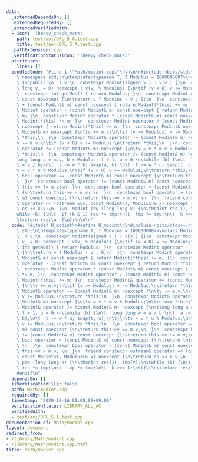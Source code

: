 ```yaml
---
data:
  _extendedDependsOn: []
  _extendedRequiredBy: []
  _extendedVerifiedWith:
  - icon: ':heavy_check_mark:'
    path: test/aoj/DPL_5_A.test.cpp
    title: test/aoj/DPL_5_A.test.cpp
  _pathExtension: cpp
  _verificationStatusIcon: ':heavy_check_mark:'
  attributes:
    links: []
  bundledCode: "#line 1 \"Math/modint.cpp\"\n\n\n\n#include <bits/stdc++.h>\n\nusing\
    \ namespace std;\n\ntemplate<typename T, T Modulus = 1000000007>\nclass Modint\
    \ {\npublic:\n  T v;\n  constexpr Modint(signed v_) : v(v_) {}\n  constexpr Modint(long\
    \ long v_ = 0) noexcept : v(v_ % Modulus) {\n\tif (v < 0) v += Modulus;\n  }\n\
    \  constexpr int getMod() { return Modulus; }\n  constexpr Modint operator - ()\
    \ const noexcept {\n\treturn v ? Modulus - v : 0;\n  }\n  constexpr Modint operator\
    \ + (const Modint& m) const noexcept { return Modint(*this) += m; }\n  constexpr\
    \ Modint operator - (const Modint& m) const noexcept { return Modint(*this) -=\
    \ m; }\n  constexpr Modint operator * (const Modint& m) const noexcept { return\
    \ Modint(*this) *= m; }\n  constexpr Modint operator / (const Modint& m) const\
    \ noexcept { return Modint(*this) /= m; }\n  constexpr Modint& operator += (const\
    \ Modint& m) noexcept {\n\tv += m.v;\n\tif (v >= Modulus) v -= Modulus;\n\treturn\
    \ *this;\n  }\n  constexpr Modint& operator -= (const Modint& m) noexcept {\n\t\
    v -= m.v;\n\tif (v < 0) v += Modulus;\n\treturn *this;\n  }\n  constexpr Modint&\
    \ operator *= (const Modint& m) noexcept {\n\tv = v * m.v % Modulus;\n\treturn\
    \ *this;\n  }\n  constexpr Modint& operator /= (const Modint& m) noexcept {\n\t\
    long long a = m.v, b = Modulus, t = 1, u = 0;\n\twhile (b) {\n\t  long long w\
    \ = a / b;\n\t  a -= w * b; swap(a, b);\n\t  t -= w * u; swap(t, u);\n\t}\n\t\
    v = v * u % Modulus;\n\tif (v < 0) v += Modulus;\n\treturn *this;\n  }\n  constexpr\
    \ bool operator == (const Modint& m) const noexcept {\n\treturn this->v == m.v;\n\
    \  }\n  constexpr bool operator != (const Modint& m) const noexcept {\n\treturn\
    \ this->v != m.v;\n  }\n  constexpr bool operator < (const Modint& m) const noexcept\
    \ {\n\treturn this->v < m.v; \n  }\n  constexpr bool operator > (const Modint&\
    \ m) const noexcept {\n\treturn this->v > m.v; \n  }\n  friend constexpr ostream&\
    \ operator << (ostream &os, const Modint<T, Modulus>& x) noexcept {\n\treturn\
    \ os << x.v;\n  }\n  Modint pow (long long k) {\n\tModint res(1), tmp(v);\n\t\
    while (k) {\n\t  if (k & 1) res *= tmp;\n\t  tmp *= tmp;\n\t  k >>= 1;\n\t}\t\n\
    \treturn res;\n  }\n};\n\n\n"
  code: "#ifndef H_modint\n#define H_modint\n\n#include <bits/stdc++.h>\n\nusing namespace\
    \ std;\n\ntemplate<typename T, T Modulus = 1000000007>\nclass Modint {\npublic:\n\
    \  T v;\n  constexpr Modint(signed v_) : v(v_) {}\n  constexpr Modint(long long\
    \ v_ = 0) noexcept : v(v_ % Modulus) {\n\tif (v < 0) v += Modulus;\n  }\n  constexpr\
    \ int getMod() { return Modulus; }\n  constexpr Modint operator - () const noexcept\
    \ {\n\treturn v ? Modulus - v : 0;\n  }\n  constexpr Modint operator + (const\
    \ Modint& m) const noexcept { return Modint(*this) += m; }\n  constexpr Modint\
    \ operator - (const Modint& m) const noexcept { return Modint(*this) -= m; }\n\
    \  constexpr Modint operator * (const Modint& m) const noexcept { return Modint(*this)\
    \ *= m; }\n  constexpr Modint operator / (const Modint& m) const noexcept { return\
    \ Modint(*this) /= m; }\n  constexpr Modint& operator += (const Modint& m) noexcept\
    \ {\n\tv += m.v;\n\tif (v >= Modulus) v -= Modulus;\n\treturn *this;\n  }\n  constexpr\
    \ Modint& operator -= (const Modint& m) noexcept {\n\tv -= m.v;\n\tif (v < 0)\
    \ v += Modulus;\n\treturn *this;\n  }\n  constexpr Modint& operator *= (const\
    \ Modint& m) noexcept {\n\tv = v * m.v % Modulus;\n\treturn *this;\n  }\n  constexpr\
    \ Modint& operator /= (const Modint& m) noexcept {\n\tlong long a = m.v, b = Modulus,\
    \ t = 1, u = 0;\n\twhile (b) {\n\t  long long w = a / b;\n\t  a -= w * b; swap(a,\
    \ b);\n\t  t -= w * u; swap(t, u);\n\t}\n\tv = v * u % Modulus;\n\tif (v < 0)\
    \ v += Modulus;\n\treturn *this;\n  }\n  constexpr bool operator == (const Modint&\
    \ m) const noexcept {\n\treturn this->v == m.v;\n  }\n  constexpr bool operator\
    \ != (const Modint& m) const noexcept {\n\treturn this->v != m.v;\n  }\n  constexpr\
    \ bool operator < (const Modint& m) const noexcept {\n\treturn this->v < m.v;\
    \ \n  }\n  constexpr bool operator > (const Modint& m) const noexcept {\n\treturn\
    \ this->v > m.v; \n  }\n  friend constexpr ostream& operator << (ostream &os,\
    \ const Modint<T, Modulus>& x) noexcept {\n\treturn os << x.v;\n  }\n  Modint\
    \ pow (long long k) {\n\tModint res(1), tmp(v);\n\twhile (k) {\n\t  if (k & 1)\
    \ res *= tmp;\n\t  tmp *= tmp;\n\t  k >>= 1;\n\t}\t\n\treturn res;\n  }\n};\n\n\
    #endif\n"
  dependsOn: []
  isVerificationFile: false
  path: Math/modint.cpp
  requiredBy: []
  timestamp: '2020-10-16 01:08:06+09:00'
  verificationStatus: LIBRARY_ALL_AC
  verifiedWith:
  - test/aoj/DPL_5_A.test.cpp
documentation_of: Math/modint.cpp
layout: document
redirect_from:
- /library/Math/modint.cpp
- /library/Math/modint.cpp.html
title: Math/modint.cpp
---
```

